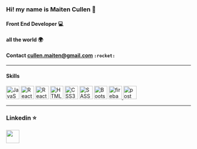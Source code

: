 ### Hi! my name is Maiten Cullen 👋


#### Front End Developer 💻

#### all the world 🌍

#### Contact cullen.maiten@gmail.com `:rocket:` 

___


#### Skills

<p align="left">
<a href="https://developer.mozilla.org/en-US/docs/Web/JavaScript" target="_blank" rel="noreferrer"><img src="https://raw.githubusercontent.com/danielcranney/readme-generator/main/public/icons/skills/javascript-colored.svg" width="36" height="36" alt="JavaScript" /></a>
<a href="https://reactjs.org/" target="_blank" rel="noreferrer"><img src="https://raw.githubusercontent.com/danielcranney/readme-generator/main/public/icons/skills/react-colored.svg" width="36" height="36" alt="React" /></a>
<a href=https://reactnative.dev/ target="_blank" rel="noreferrer"><img src=https://raw.githubusercontent.com/kristerkari/react-native-svg-transformer/master/images/react-native-logo.png width="36" height="36" alt="React Native" /></a>
<a href="https://developer.mozilla.org/en-US/docs/Glossary/HTML5" target="_blank" rel="noreferrer"><img src="https://raw.githubusercontent.com/danielcranney/readme-generator/main/public/icons/skills/html5-colored.svg" width="36" height="36" alt="HTML5" /></a>
<a href="https://www.w3.org/TR/CSS/#css" target="_blank" rel="noreferrer"><img src="https://raw.githubusercontent.com/danielcranney/readme-generator/main/public/icons/skills/css3-colored.svg" width="36" height="36" alt="CSS3" /></a>
<a href=https://sass-lang.com/ target="_blank" rel="noreferrer"><img src=https://rstudio.github.io/sass/ width="36" height="36" alt="SASS" /></a>
<a href=https://getbootstrap.com/docs/5.0/getting-started/introduction/ target="_blank" rel="noreferrer"><img src=https://brandslogos.com/b/bootstrap-logo/ width="36" height="36" alt="Bootstrap" /></a>
 <a href="https://firebase.google.com/" target="_blank"> <img src="https://www.vectorlogo.zone/logos/firebase/firebase-icon.svg" alt="firebase" width="36" height="36"/> </a>
<a href="https://postman.com" target="_blank"> <img src="https://www.vectorlogo.zone/logos/getpostman/getpostman-icon.svg" alt="postman" width="36" height="36"/> </a>
</p>

____
### Linkedin :star: 
<a href="https://www.linkedin.com/in/maiten-cullen-2bb0a3242/" target="_blank" rel="noreferrer"><img src="https://raw.githubusercontent.com/danielcranney/readme-generator/main/public/icons/socials/linkedin.svg" width="36" height="36" /></a>

<!--
**MaitenCullen/MaitenCullen** is a ✨ _special_ ✨ repository because its `README.md` (this file) appears on your GitHub profile.

Here are some ideas to get you started:

- 🔭 I’m currently working on ...
- 🌱 I’m currently learning ...
- 👯 I’m looking to collaborate on ...
- 🤔 I’m looking for help with ...
- 💬 Ask me about ...
- 📫 How to reach me: ...
- 😄 Pronouns: ...
- ⚡ Fun fact: ...
-->
